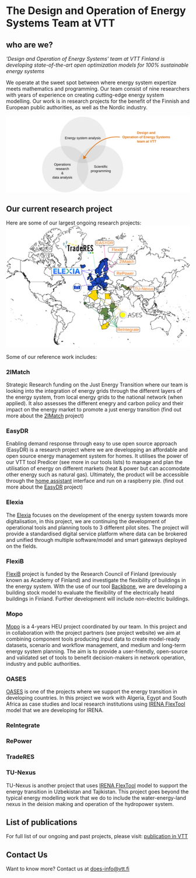 # The Design and Operation of Energy Systems Team at VTT 
## who are we?

*'Design and Operation of Energy Systems' team at VTT Finland is developing state-of-the-art open optimization models for 100% sustainable energy systems*



We operate at the sweet spot between where energy system expertize meets mathematics and programming. Our team consist of nine researchers with years of experience on creating cutting-edge energy system modelling. Our work is in research projects for the benefit of the Finnish and European public authorities, as well as the Nordic industry.


![whoarewe](assets/whoarewe.svg)

## Our current research project
 Here are some of our largest ongoing research projects:
![whoarewe](assets/Project_map.svg)

Some of our reference work includes:

### 2IMatch
Strategic Research funding on the Just Energy Transition where our team is looking into the integration of energy grids through the different layers of the energy system, from local energy grids to the national network (when applied). It also assesses the different enegry and carbon policy and their impact on the energy market to promote a just energy transition (find out more about the [2IMatch](https://www.aka.fi/en/strategic-research/strategic-research/strategic-research-in-a-nutshell/programmes-and-projects/just-energy/2imatch/) project) 

### EasyDR
Enabling demand response through easy to use open source approach (EasyDR) is a research project where we are developping an affordable and open source energy management system for homes. It utilises the power of our VTT tool Predicer (see more in our tools lists) to manage and plan the utilisation of energy on different markets (heat & power but can accomodate other energy such as natural gas). Ultimately, the product will be accessible through the [home assistant](https://www.home-assistant.io)  interface and run on a raspberry pie.
(find out more about the [EasyDR](https://cris.vtt.fi/en/projects/enabling-demand-response-through-easy-to-use-open-source-approach) project)

### Elexia
The [Elexia](https://www.elexia-project.eu) focuses on the development of the energy system towards more digitalisation, in this project, we are continuing the development of operational tools and planning tools to 3 different pilot sites. The project will provide a standardised digital service platform where data can be brokered and unified through multiple software/model and smart gateways deployed on the fields. 

### FlexiB
[FlexiB](https://cris.vtt.fi/en/projects/integration-of-building-flexibility-into-future-energy-systems) project is funded by the Research Council of Finland (previously known as Academy of Finland) and investigate the flexibility of buildings in the energy system. With the use of our tool [Backbone](https://doesvtt.github.io/doesvtt/our_tools/#backbone), we are developing a building stock model to evaluate the flexibility of the electrically heatd buildings in Finland. Further development will include non-electric buildings. 

### Mopo
[Mopo](tools-for-energy-system-modelling.org) is a 4-years HEU project coordinated by our team. In this project and in collaboration with the project partners (see project website) we aim at combining component tools producing input data to create model-ready datasets, scenario and workflow management, and medium and long-term energy system planning. The aim is to provide a user-friendly, open-source and validated set of tools to benefit decision-makers in network operation, industry and public authorities.

### OASES
[OASES](https://www.leap-re.eu/oases/) is one of the projects where we support the energy transition in developing countries. In this project we work with Algeria, Egypt and South Africa as case studies and local research institutions using [IRENA FlexTool](https://doesvtt.github.io/doesvtt/our_tools/#irena-flextool) model that we are developing for IRENA.

### ReIntegrate

### RePower

### TradeRES

### TU-Nexus
TU-Nexus is another project that uses [IRENA FlexTool](https://doesvtt.github.io/doesvtt/our_tools/#irena-flextool) model to support the energy transition in Uzbekistan and Tajikistan. This project goes beyond the typical energy modelling work that we do to include the water-energy-land nexus in the deision making and operation of the hydropower system.

## List of publications
For full list of our ongoing and past projects, please visit: [publication in VTT](https://cris.vtt.fi/en/organisations/ba4206-design-and-operation-of-energy-systems/publications/)

## Contact Us
Want to know more? Contact us at [does-info@vtt.fi](mailto:does-info@vtt.fi)
